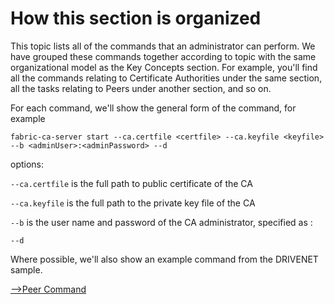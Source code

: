 # <a name="HowOrganized"></a> How this section is organized

This topic lists all of the commands that an administrator can perform. We have grouped these commands together according to topic with the same organizational model as the Key Concepts section. For example, you'll find all the commands relating to Certificate Authorities under the same section, all the tasks relating to Peers under another section, and so on.

For each command, we'll show the general form of the command, for example

`fabric-ca-server start --ca.certfile <certfile> --ca.keyfile <keyfile> --b <adminUser>:<adminPassword> --d`

options:

`--ca.certfile` is the full path to public certificate of the CA

`--ca.keyfile` is the full path to the private key file of the CA

`--b` is the user name and password of the CA administrator, specified as <adminUser>:<adminPassword>

`--d`

Where possible, we'll also show an example command from the DRIVENET sample.

[-->Peer Command](./PeerCommand.md)
